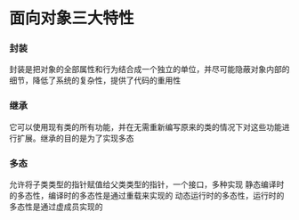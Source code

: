 # 面向对象三大特性

### 封装

封装是把对象的全部属性和行为结合成一个独立的单位，并尽可能隐蔽对象内部的细节，降低了系统的复杂性，提供了代码的重用性  


### 继承

它可以使用现有类的所有功能，并在无需重新编写原来的类的情况下对这些功能进行扩展。继承的目的是为了实现多态  


### 多态

允许将子类类型的指针赋值给父类类型的指针，一个接口，多种实现
静态编译时的多态性，编译时的多态性是通过重载来实现的
动态运行时的多态性，运行时的多态性是通过虚成员实现的
